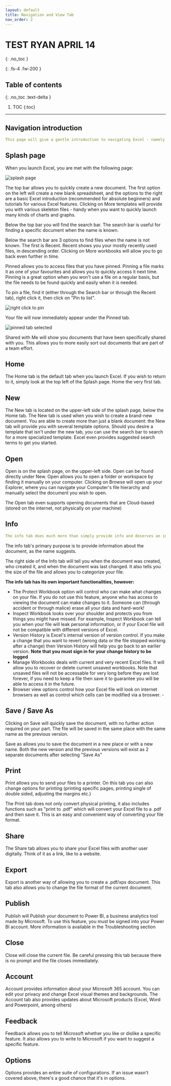 ```yaml
---
layout: default
title: Navigation and View Tab
nav_order: 2
---
```


# TEST RYAN APRIL 14
{: .no_toc }

{: .fs-4 .fw-200 }

## Table of contents
{: .no_toc .text-delta }

1. TOC
{:toc}

---


## Navigation introduction

```yaml
This page will give a gentle introduction to navigating Excel - namely the splash page and home page.
```

## Splash page


 When you launch Excel, you are met with the following page:
 
 ![splash page](https://github.com/hannah019/excel-instructions/blob/gh-pages/assets/images/navigation_image1.png?raw=true)
    
The top bar allows you to quickly create a new document. The first option on the left will create a new blank spreadsheet, and the options to the right are a basic Excel introduction (recommended for absolute beginners) and tutorials for various Excel features. Clicking on More templates will provide you with various skeleton files - handy when you want to quickly launch many kinds of charts and graphs.
    
Below the top bar you will find the search bar. The search bar is useful for finding a specific document when the name is known. 
    
Below the search bar are 3 options to find files when the name is not known. The first is Recent. Recent shows you your mostly recently used files, in descending order. Clicking on More workbooks will allow you to go back even further in time.
    
Pinned allows you to access files that you have pinned. Pinning a file marks it as one of your favourites and allows you to quickly access it next time. Pinning is a great option when you won't use a file on a regular basis, but the file needs to be found quickly and easily when it is needed. 
    
To pin a file, find it (either through the Search bar or through the Recent tab), right click it, then click on "Pin to list".

![right click to pin](https://github.com/hannah019/excel-instructions/blob/gh-pages/assets/images/navigation_image2.png?raw=true)
 
 Your file will now immediately appear under the Pinned tab.
 
![pinned tab selected](https://github.com/hannah019/excel-instructions/blob/gh-pages/assets/images/navigation_image3.png?raw=true)
    
Shared with Me will show you documents that have been specifically shared with you. This allows you to more easily sort out documents that are part of a team effort.
    

## Home

The Home tab is the default tab when you launch Excel. If you wish to return to it, simply look at the top left of the Splash page. Home the very first tab.


## New

The New tab is located on the upper-left side of the splash page, below the Home tab. The New tab is used when you wish to create a brand-new document. You are able to create more than just a blank document:  the New tab will provide you with several template options. Should you desire a template that isn't under the new tab, you can use the search bar to search for a more specialized template. Excel even provides suggested search terms to get you started.

## Open

Open is on the splash page, on the upper-left side. Open can be found directly under New. Open allows you to open a folder or workspace by finding it manually on your computer. 
Clicking on Browse will open up your Explorer, where you can navigate your Computer's file hierarchy and manually select the document you wish to open.

The Open tab even supports opening documents that are Cloud-based (stored on the internet, not physically on your machine)

## Info

```yaml
The info tab does much more than simply provide info and deserves an investigation!
```

The info tab's primary purpose is to provide information about the document, as the name suggests.

The right side of the Info tab will tell you when the document was created, who created it, and when the document was last changed.
It also tells you the size of the file and allows you to categorize your file.

**The info tab has its own important functionalities, however:**

- The Protect Workbook option will control who can make what changes on your file. If you do not use this feature, anyone who has access to viewing the document can make changes to it. Someone can (through accident or through malice) erase all your data and hard-work!
- Inspect Workbook looks over your shoulder and protects you from things you might have missed. For example, Inspect Workbook can tell you when your file will leak personal information, or if your Excel file will not be compatible with different versions of Excel.
- Version History is Excel's internal version of version control. If you make a change that you want to revert (wrong data or the file stopped working after a change) then Version History will help you go back to an earlier version. **Note that you must sign in for your change history to be logged**
- Manage Workbooks deals with current and very recent Excel files. It will allow you to recover or delete current unsaved workbooks. Note that unsaved files will not be accessable for very long before they are lost forever, if you need to keep a file then save it to guarantee you will be able to access it in the future.
- Browser view options control how your Excel file will look on internet browsers as well as control which cells can be modified via a broswer.                       - 



## Save / Save As

Clicking on Save will quickly save the document, with no further action required on your part. The file will be saved in the same place with the same name as the previous version.

Save as allows you to save the document in a new place or with a new name. Both the new version and the previous versions will exist as 2 separate documents after selecting "Save As"

## Print

Print allows you to send your files to a printer. On this tab you can also change options for printing (printing specific pages, printing single of double sided, adjusting the margins etc.)

The Print tab does not only convert physical printing, it also includes functions such as "print to .pdf" which will convert your Excel file to a .pdf and then save it. This is an easy and convenient way of converting your file format.

## Share

The Share tab allows you to share your Excel files with another user digitally. Think of it as a link, like to a website.

## Export

Export is another way of allowing you to create a .pdf/xps document. This tab also allows you to change the file format of the current document.

## Publish

Publish will Publish your document to Power BI, a business analytics tool made by Microsoft. To use this feature, you must be signed into your Power BI account. More information is available in the Troubleshooting section

## Close

Close will close the current file. Be careful pressing this tab because there is no prompt and the file closes immediately.

## Account

Account provides information about your Microsoft 365 account. You can edit your privacy and change Excel visual themes and backgrounds. The Account tab also provides updates about Microsoft products (Excel, Word and Powerpoint, among others)


## Feedback

Feedback allows you to tell Microsoft whether you like or dislike a specific feature. It also allows you to write to Microsoft if you want to suggest a specific feature.

## Options
Options provides an entire suite of configurations. If an issue wasn't covered above, there's a good chance that it's in options.
